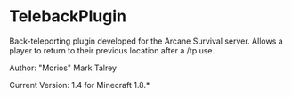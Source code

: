TelebackPlugin
===========

Back-teleporting plugin developed for the Arcane Survival server.
Allows a player to return to their previous location after a /tp use.

Author: "Morios" Mark Talrey

Current Version: 1.4 for Minecraft 1.8.*
